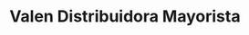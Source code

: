 ---
title: "Valen Distribuidora Mayorista"
url: /neuquen/valen-distribuidora-mayorista/
shop: ropa
---